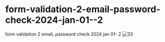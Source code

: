 # form-validation-2-email-password-check-2024-jan-01--2
form validation 2 email, password check 2024 jan 01- 2
![33](https://github.com/ravinath93/form-validation-2-email-password-check-2024-jan-01--2/assets/143611757/ef5e8451-b6dd-4327-b048-642cf84ff16c)
